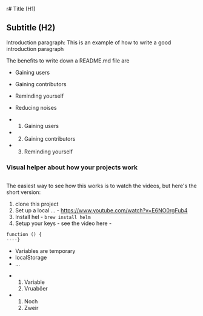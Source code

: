 r# Title (H1)

## Subtitle (H2)

Introduction paragraph: This is an example of how to write a good introduction paragraph

The benefits to write down a README.md file are
* Gaining users
* Gaining contributors
* Reminding yourself
* Reducing noises

* 1. Gaining users
* 2. Gaining contributors
* 3. Reminding yourself

### Visual helper about how your projects work
<a href="https://www.youtube.com/watch?v=E6NO0rgFub4" target="_blank">
<img src="">
</a>

The easiest way to see how this works is to watch the videos, but here's the short version:

1. clone this project
2. Set up a local ... - https://www.youtube.com/watch?v=E6NO0rgFub4
3. Install hel - `brew install helm`
4. Setup your keys - see the video here - 

```
function () {
----} 
```

- Variables are temporary
- localStorage
- ...

* 1. Variable
  2. Vruaböer
* 1. Noch
  2. Zweir
